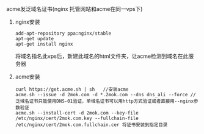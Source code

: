 acme发泛域名证书(nginx 托管网站和acme在同一vps下)

1. nginx安装

   ```
   add-apt-repository ppa:nginx/stable
   apt-get update
   apt-get install nginx
   ```

   将域名指名此vps后，新建此域名的html文件夹，让acme检测到域名在此服务器

2. acme安装

   ```
   curl https://get.acme.sh | sh   //安装acme
   acme.sh --issue -d 2mok.com -d *.2mok.com --dns dns_ali --force //泛域名证书只能使用DNS-01验证，单域名证书可以用http方式验证或者直接用--nginx参数验证
   acme.sh --install-cert -d 2mok.com --key-file /etc/nginx/cert/2mok.com.key --fullchain-file  /etc/nginx/cert/2mok.com.fullchain.cer 将证书安装到指定目录
```
   
